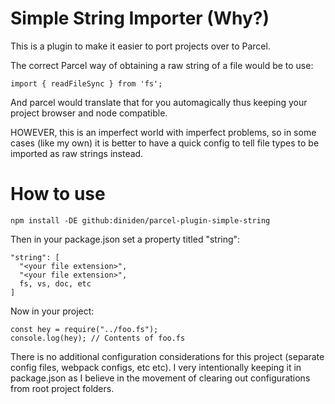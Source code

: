 # Simple String Importer (Why?)

This is a plugin to make it easier to port projects over to Parcel.

The correct Parcel way of obtaining a raw string of a file would be to use:

```
import { readFileSync } from 'fs';
```

And parcel would translate that for you automagically thus keeping your project browser and node compatible.

HOWEVER, this is an imperfect world with imperfect problems, so in some cases (like my own) it is better to have a quick config to tell file types to be imported as raw strings instead.

# How to use

```
npm install -DE github:diniden/parcel-plugin-simple-string
```

Then in your package.json set a property titled "string":

```
"string": [
  "<your file extension>",
  "<your file extension>",
  fs, vs, doc, etc
]
```

Now in your project:

```
const hey = require("../foo.fs");
console.log(hey); // Contents of foo.fs
```

There is no additional configuration considerations for this project (separate config files, webpack configs, etc etc). I very intentionally keeping it in package.json
as I believe in the movement of clearing out configurations from root project folders.
